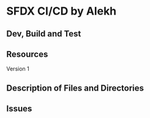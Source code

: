 # SFDX  CI/CD by Alekh

## Dev, Build and Test


## Resources
Version 1


## Description of Files and Directories


## Issues


